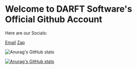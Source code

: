 <h1>Welcome to DARFT Software's Official Github Account</h1>

<p>Here are our Socials:</p>
<a href="sus">Email</a>
<a href="">Zap</a>


![Anurag's GitHub stats](https://github-readme-stats.vercel.app/api?username=DARFT-software&show_icons=true&theme=radical)
<br>

[![Anurag's GitHub stats](https://github-readme-stats.vercel.app/api?username=DARFT-software)](https://github.com/anuraghazra/github-readme-stats)

